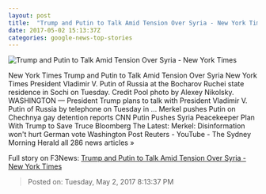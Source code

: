 ```yaml
---
layout: post
title:  "Trump and Putin to Talk Amid Tension Over Syria - New York Times"
date: 2017-05-02 15:13:37Z
categories: google-news-top-stories
---
```


![Trump and Putin to Talk Amid Tension Over Syria - New York Times](https://static01.nyt.com/images/2017/05/03/world/03prexy/03prexy-facebookJumbo.jpg)

New York Times Trump and Putin to Talk Amid Tension Over Syria New York Times President Vladimir V. Putin of Russia at the Bocharov Ruchei state residence in Sochi on Tuesday. Credit Pool photo by Alexey Nikolsky. WASHINGTON — President Trump plans to talk with President Vladimir V. Putin of Russia by telephone on Tuesday in ... Merkel pushes Putin on Chechnya gay detention reports CNN Putin Pushes Syria Peacekeeper Plan With Trump to Save Truce Bloomberg The Latest: Merkel: Disinformation won't hurt German vote Washington Post Reuters - YouTube - The Sydney Morning Herald all 286 news articles »


Full story on F3News: [Trump and Putin to Talk Amid Tension Over Syria - New York Times](http://www.f3nws.com/n/NPrnSB)

> Posted on: Tuesday, May 2, 2017 8:13:37 PM
